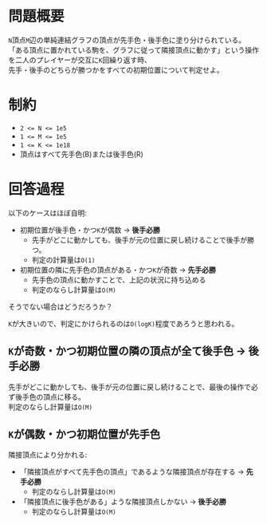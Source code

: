 # 問題概要

`N`頂点`M`辺の単純連結グラフの頂点が先手色・後手色に塗り分けられている。\
「ある頂点に置かれている駒を、グラフに従って隣接頂点に動かす」という操作を二人のプレイヤーが交互に`K`回繰り返す時、\
先手・後手のどちらが勝つかをすべての初期位置について判定せよ。

# 制約

- `2 <= N <= 1e5`
- `1 <= M <= 1e5`
- `1 <= K <= 1e18`
- 頂点はすべて先手色(B)または後手色(R)

# 回答過程

以下のケースはほぼ自明:

- 初期位置が後手色・かつ`K`が偶数 → **後手必勝**
  - 先手がどこに動かしても、後手が元の位置に戻し続けることで後手が勝つ。
  - 判定の計算量は`O(1)`
- 初期位置の隣に先手色の頂点がある・かつ`K`が奇数 → **先手必勝**
  - 先手色の頂点に動かすことで、上記の状況に持ち込める
  - 判定のならし計算量は`O(M)`

そうでない場合はどうだろうか？

`K`が大きいので、判定にかけられるのは`O(logK)`程度であろうと思われる。

## `K`が奇数・かつ初期位置の隣の頂点が全て後手色 → **後手必勝**

先手がどこに動かしても、後手が元の位置に戻し続けることで、最後の操作で必ず後手色の頂点に移る。\
判定のならし計算量は`O(M)`

## `K`が偶数・かつ初期位置が先手色

隣接頂点により分かれる:

- 「隣接頂点がすべて先手色の頂点」であるような隣接頂点が存在する → **先手必勝**
  - 判定のならし計算量は`O(M)`
- 「隣接頂点に後手色がある」ような隣接頂点しかない → **後手必勝**
  - 判定のならし計算量は`O(M)`


